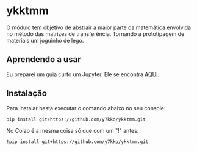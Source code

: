 # ykktmm

O módulo tem objetivo de abstrair a maior parte da matemática envolvida no método das matrizes de transferência. Tornando a prototipagem de materiais um joguinho de lego.

## Aprendendo a usar
Eu preparei um guia curto um Jupyter. Ele se encontra [AQUI](https://github.com/y7kko/ykktmm/blob/main/Guia_Rapido.ipynb).

## Instalação
Para instalar basta executar o comando abaixo no seu console:

```
pip install git+https://github.com/y7kko/ykktmm.git
```

No Colab é a mesma coisa só que com um "!" antes:
```
!pip install git+https://github.com/y7kko/ykktmm.git
```